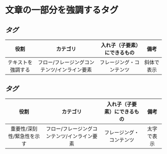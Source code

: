 # 文章の一部分を強調するタグ

## <em>タグ

|役割|カテゴリ|入れ子（子要素）にできるもの|備考|
|:--:|:--:|:--:|:--:|
|テキストを強調する|フロー/フレージングコンテンツ/インライン要素|フレージング・コンテンツ|斜体で表示|

## <strong>タグ

|役割|カテゴリ|入れ子（子要素）にできるもの|備考|
|:--:|:--:|:--:|:--:|
|重要性/深刻性/緊急性を示す|フロー/フレージングコンテンツ/インライン要素|フレージング・コンテンツ|太字で表示|
